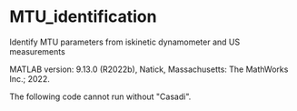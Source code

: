 # MTU_identification
Identify MTU parameters from iskinetic dynamometer and US measurements

MATLAB version: 9.13.0 (R2022b), Natick, Massachusetts: The MathWorks Inc.; 2022.


The following code cannot run without "Casadi".